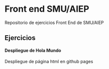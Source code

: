 # Front end SMU/AIEP
Repositorio de ejercicios Front End de SMU/AIEP
<h2> Ejercicios </h2>
<h4>Despliegue de Hola Mundo</h4>
Despliegue de página html en github pages
